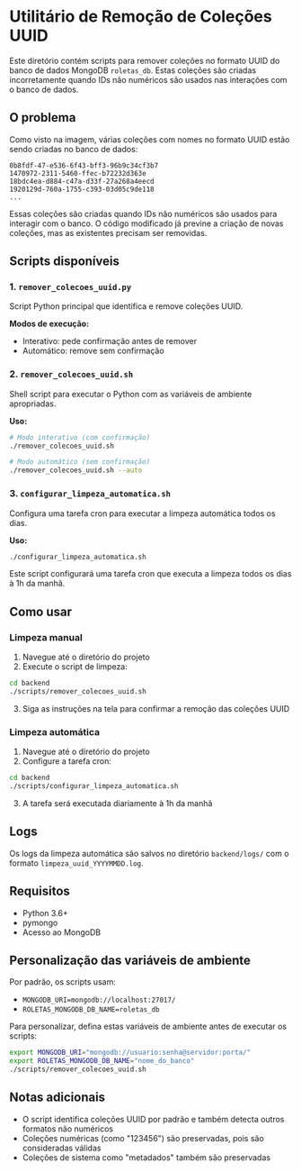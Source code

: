 # Utilitário de Remoção de Coleções UUID

Este diretório contém scripts para remover coleções no formato UUID do banco de dados MongoDB `roletas_db`. Estas coleções são criadas incorretamente quando IDs não numéricos são usados nas interações com o banco de dados.

## O problema

Como visto na imagem, várias coleções com nomes no formato UUID estão sendo criadas no banco de dados:

```
0b8fdf-47-e536-6f43-bff3-96b9c34cf3b7
1470972-2311-5460-ffec-b72232d363e
18bdc4ea-d884-c47a-d33f-27a268a4eecd
1920129d-760a-1755-c393-03d05c9de118
...
```

Essas coleções são criadas quando IDs não numéricos são usados para interagir com o banco. O código modificado já previne a criação de novas coleções, mas as existentes precisam ser removidas.

## Scripts disponíveis

### 1. `remover_colecoes_uuid.py`

Script Python principal que identifica e remove coleções UUID.

**Modos de execução:**
- Interativo: pede confirmação antes de remover
- Automático: remove sem confirmação

### 2. `remover_colecoes_uuid.sh`

Shell script para executar o Python com as variáveis de ambiente apropriadas.

**Uso:**
```bash
# Modo interativo (com confirmação)
./remover_colecoes_uuid.sh

# Modo automático (sem confirmação)
./remover_colecoes_uuid.sh --auto
```

### 3. `configurar_limpeza_automatica.sh`

Configura uma tarefa cron para executar a limpeza automática todos os dias.

**Uso:**
```bash
./configurar_limpeza_automatica.sh
```

Este script configurará uma tarefa cron que executa a limpeza todos os dias à 1h da manhã.

## Como usar

### Limpeza manual

1. Navegue até o diretório do projeto
2. Execute o script de limpeza:

```bash
cd backend
./scripts/remover_colecoes_uuid.sh
```

3. Siga as instruções na tela para confirmar a remoção das coleções UUID

### Limpeza automática

1. Navegue até o diretório do projeto
2. Configure a tarefa cron:

```bash
cd backend
./scripts/configurar_limpeza_automatica.sh
```

3. A tarefa será executada diariamente à 1h da manhã

## Logs

Os logs da limpeza automática são salvos no diretório `backend/logs/` com o formato `limpeza_uuid_YYYYMMDD.log`.

## Requisitos

- Python 3.6+
- pymongo
- Acesso ao MongoDB

## Personalização das variáveis de ambiente

Por padrão, os scripts usam:
- `MONGODB_URI=mongodb://localhost:27017/`
- `ROLETAS_MONGODB_DB_NAME=roletas_db`

Para personalizar, defina estas variáveis de ambiente antes de executar os scripts:

```bash
export MONGODB_URI="mongodb://usuario:senha@servidor:porta/"
export ROLETAS_MONGODB_DB_NAME="nome_do_banco"
./scripts/remover_colecoes_uuid.sh
```

## Notas adicionais

- O script identifica coleções UUID por padrão e também detecta outros formatos não numéricos
- Coleções numéricas (como "123456") são preservadas, pois são consideradas válidas
- Coleções de sistema como "metadados" também são preservadas 